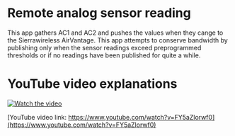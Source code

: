 Remote analog sensor reading
================

This app gathers AC1 and AC2 and pushes the values when they cange to the Sierrawireless AirVantage. This app
attempts to conserve bandwidth by publishing only when the sensor readings exceed preprogrammed thresholds or if no readings have been published for quite a while.

# YouTube video explanations

[![Watch the video](https://user-images.githubusercontent.com/18221570/56745536-d775bf80-677a-11e9-81bb-84629ed1cbd6.jpg)](https://www.youtube.com/watch?v=FY5aZlorwf0)

[YouTube video link: https://www.youtube.com/watch?v=FY5aZlorwf0](https://www.youtube.com/watch?v=FY5aZlorwf0)
